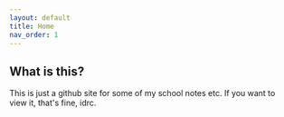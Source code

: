 ```yaml
---
layout: default
title: Home
nav_order: 1
---
```

## What is this?
This is just a github site for some of my school notes etc. If you want to view it, that's fine, idrc. 